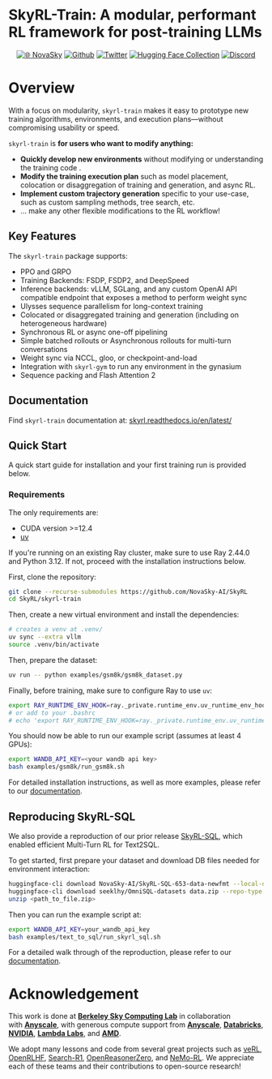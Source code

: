 # SkyRL-Train: A modular, performant RL framework for post-training LLMs
<div align="center">

[![🌐 NovaSky](https://img.shields.io/badge/-Visit%20Website-5865F2?style=for-the-badge)](https://novasky-ai.github.io/) [![Github](https://img.shields.io/badge/SkyRL-000000?style=for-the-badge&logo=github&logoColor=000&logoColor=white)](https://github.com/NovaSky-AI/SkyRL) [![Twitter](https://img.shields.io/badge/NovaSky-white?style=for-the-badge&logo=X&logoColor=000&color=000&labelColor=white)](https://x.com/NovaSkyAI) [![Hugging Face Collection](https://img.shields.io/badge/NovaSky-fcd022?style=for-the-badge&logo=huggingface&logoColor=000&labelColor)](https://huggingface.co/NovaSky-AI) [![Discord](https://img.shields.io/badge/NovaSky-5865F2?style=for-the-badge&logo=discord&logoColor=white)](https://discord.gg/RBAjeWSA)

</div>

# Overview

 With a focus on modularity, `skyrl-train` makes it easy to prototype new training algorithms, environments, and execution plans—without compromising usability or speed. 

`skyrl-train` is **for users who want to modify anything:**

- **Quickly develop new environments** without modifying or understanding the training code .
- **Modify the training execution plan** such as model placement, colocation or disaggregation of training and generation, and async RL.
- **Implement custom trajectory generation** specific to your use-case, such as custom sampling methods, tree search, etc.
- … make any other flexible modifications to the RL workflow!


## Key Features
The `skyrl-train` package supports:
- PPO and GRPO
- Training Backends: FSDP, FSDP2, and DeepSpeed
- Inference backends: vLLM, SGLang, and any custom OpenAI API compatible endpoint that exposes a method to perform weight sync
- Ulysses sequence parallelism for long-context training
- Colocated or disaggregated training and generation (including on heterogeneous hardware)
- Synchronous RL or async one-off pipelining
- Simple batched rollouts or Asynchronous rollouts for multi-turn conversations
- Weight sync via NCCL, gloo, or checkpoint-and-load
- Integration with `skyrl-gym` to run any environment in the gynasium
- Sequence packing and Flash Attention 2

## Documentation

Find `skyrl-train` documentation at: [skyrl.readthedocs.io/en/latest/](https://skyrl.readthedocs.io/en/latest/)

## Quick Start

A quick start guide for installation and your first training run is provided below.

### Requirements

The only requirements are:

- CUDA version >=12.4
- [uv](https://docs.astral.sh/uv/)

If you're running on an existing Ray cluster, make sure to use Ray 2.44.0 and Python 3.12. If not, proceed with the installation instructions below.


First, clone the repository:

```bash
git clone --recurse-submodules https://github.com/NovaSky-AI/SkyRL
cd SkyRL/skyrl-train
```

Then, create a new virtual environment and install the dependencies:

```bash
# creates a venv at .venv/
uv sync --extra vllm 
source .venv/bin/activate
```

Then, prepare the dataset:

```bash
uv run -- python examples/gsm8k/gsm8k_dataset.py
```

Finally, before training, make sure to configure Ray to use `uv`:

```bash
export RAY_RUNTIME_ENV_HOOK=ray._private.runtime_env.uv_runtime_env_hook.hook
# or add to your .bashrc
# echo 'export RAY_RUNTIME_ENV_HOOK=ray._private.runtime_env.uv_runtime_env_hook.hook' >> ~/.bashrc
```

You should now be able to run our example script (assumes at least 4 GPUs):

```bash
export WANDB_API_KEY=<your wandb api key>
bash examples/gsm8k/run_gsm8k.sh
```

For detailed installation instructions, as well as more examples, please refer to our [documentation](https://skyrl.readthedocs.io/en/latest/).

## Reproducing SkyRL-SQL
We also provide a reproduction of our prior release [SkyRL-SQL](https://novasky-ai.notion.site/skyrl-sql), which enabled efficient Multi-Turn RL for Text2SQL. 

To get started, first prepare your dataset and download DB files needed for environment interaction:

```bash
huggingface-cli download NovaSky-AI/SkyRL-SQL-653-data-newfmt --local-dir $HOME/data/sql --repo-type dataset
huggingface-cli download seeklhy/OmniSQL-datasets data.zip --repo-type dataset --local-dir <path_to_file.zip>
unzip <path_to_file.zip>
```

Then you can run the example script at:

```bash
export WANDB_API_KEY=your_wandb_api_key
bash examples/text_to_sql/run_skyrl_sql.sh
```

For a detailed walk through of the reproduction, please refer to our [documentation](https://skyrl.readthedocs.io/en/latest/examples/multi_turn_text2sql.html).


# Acknowledgement

This work is done at [**Berkeley Sky Computing Lab**](https://sky.cs.berkeley.edu/) in collaboration with [**Anyscale**](https://www.anyscale.com/), with generous compute support from [**Anyscale**](https://www.anyscale.com/), [**Databricks**](https://www.databricks.com/), [**NVIDIA**](https://developer.nvidia.com/brev), [**Lambda Labs**](https://lambdalabs.com/service/gpu-cloud?srsltid=AfmBOop5FnmEFTkavVtdZDsLWvHWNg6peXtat-OXJ9MW5GMNsk756PE5), and [**AMD**](https://www.amd.com/en.html).

We adopt many lessons and code from several great projects such as [veRL](https://github.com/volcengine/verl), [OpenRLHF](https://github.com/OpenRLHF/OpenRLHF), [Search-R1](https://github.com/PeterGriffinJin/Search-R1), [OpenReasonerZero](https://github.com/Open-Reasoner-Zero/Open-Reasoner-Zero), and [NeMo-RL](https://github.com/NVIDIA-NeMo/RL). We appreciate each of these teams and their contributions to open-source research!


